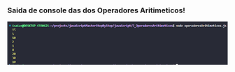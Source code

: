 ### Saida de console das dos Operadores Aritimeticos!

<img src="../img/saidaoperadoresaritimeticos.png">